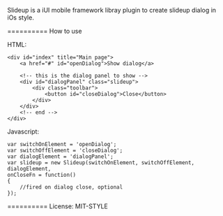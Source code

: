 Slideup is a iUI mobile framework libray plugin to create slideup dialog in iOs style.

==========
How to use  

HTML:

	<div id="index" title="Main page">
		<a href="#" id="openDialog">Show dialog</a>
		
		<!-- this is the dialog panel to show -->
		<div id="dialogPanel" class="slideup">
			<div class="toolbar">
				<button id="closeDialog">Close</button>
			</div>   	
		</div> 
		<!-- end -->   
	</div> 
	 
Javascript: 

	var switchOnElement = 'openDialog';
	var switchOffElement = 'closeDialog';
	var dialogElement = 'dialogPanel';
	var slideup = new Slideup(switchOnElement, switchOffElement, dialogElement,
	onCloseFn = function()
	{
		//fired on dialog close, optional			
	});   

==========
License: MIT-STYLE